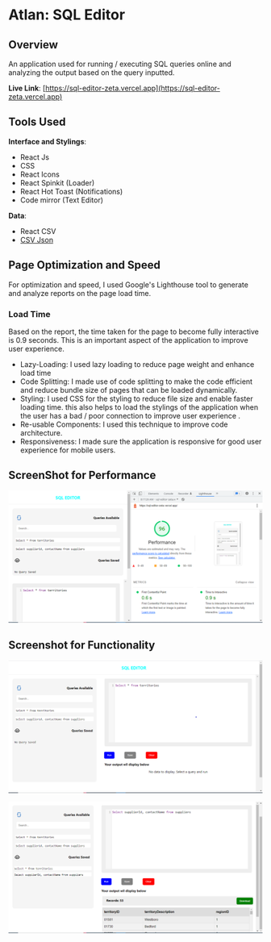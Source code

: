 # Atlan: SQL Editor

## Overview

An application used for running / executing SQL queries online and analyzing the output based on the query inputted.

**Live Link**: [https://sql-editor-zeta.vercel.app](https://sql-editor-zeta.vercel.app)

## Tools Used

**Interface and Stylings**:

- React Js
- CSS
- React Icons
- React Spinkit (Loader)
- React Hot Toast (Notifications)
- Code mirror (Text Editor)

**Data**:

- React CSV
- [CSV Json](https://csvjson.com)

## Page Optimization and Speed

For optimization and speed, I used Google's Lighthouse tool to generate and analyze reports on the page load time.

### Load Time

Based on the report, the time taken for the page to become fully interactive is 0.9 seconds. This is an important aspect of the application to improve user experience.

- Lazy-Loading:
  I used lazy loading to reduce page weight and enhance load time
- Code Splitting:
  I made use of code splitting to make the code efficient and reduce bundle size of pages that can be loaded dynamically.
- Styling:
  I used CSS for the styling to reduce file size and enable faster loading time. this also helps to load the stylings of the application when the user has a bad / poor connection to improve user experience .
- Re-usable Components:
  I used this technique to improve code architecture.
- Responsiveness:
  I made sure the application is responsive for good user experience for mobile users.

## ScreenShot for Performance

![](./public/img/two.png)

## Screenshot for Functionality

![](./public/img/three.png)

![](./public/img/one.png)
